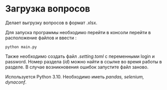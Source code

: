 # Загрузка вопросов
Делает выгрузку вопросов в формат .xlsx. 

Для запуска программы необходимо перейти в консоли перейти в расположение  файлов и ввести : <pre><code>python main.py</code></pre> 
Также необходимо создать файл <i>.setting.toml</i> с переменными login и password. Номер раздела (<i>id</i>) можно найти в ссылке во время работы в разделе. В случае возникновения ошибок запустите файл заново.

Используется Python 3.10. Необходимо иметь <i>pandas, selenium, dynaconf</i>.
